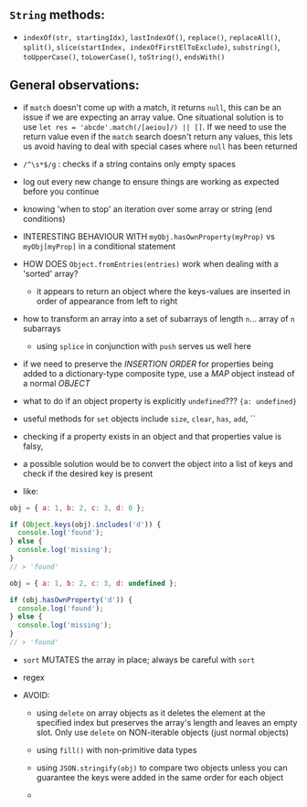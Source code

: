 ## `String` methods:

- `indexOf(str, startingIdx)`, `lastIndexOf()`, `replace()`, `replaceAll()`, `split()`, `slice(startIndex, indexOfFirstElToExclude)`, `substring()`, `toUpperCase()`, `toLowerCase()`, `toString()`, `endsWith()`

## General observations:

- if `match` doesn't come up with a match, it returns `null`, this can be an issue if we are expecting an array value.  One situational solution is to use `let res = 'abcde'.match(/[aeiou]/) || []`. If we need to use the return value even if the `match` search doesn't return any values, this lets us avoid having to deal with special cases where `null` has been returned

- `/^\s*$/g` : checks if a string contains only empty spaces

- log out every new change to ensure things are working as expected before you continue

- knowing 'when to stop' an iteration over some array or string (end conditions)

- INTERESTING BEHAVIOUR WITH `myObj.hasOwnProperty(myProp)` vs `myObj[myProp]` in a conditional statement

- HOW DOES `Object.fromEntries(entries)` work when dealing with a 'sorted' array?
  - it appears to return an object where the keys-values are inserted in order of appearance from left to right

- how to transform an array into a set of subarrays of length `n`... array of `n` subarrays
  - using `splice` in conjunction with `push` serves us well here

- if we need to preserve the *INSERTION ORDER* for properties being added to a dictionary-type composite type, use a *MAP* object instead of a normal *OBJECT*

- what to do if an object property is explicitly `undefined`??? `{a: undefined}`

- useful methods for `set` objects include `size`, `clear`, `has`, `add`, ``

- checking if a property exists in an object and that properties value is falsy,
- a possible solution would be to convert the object into a list of keys and check if the desired key is present
- like:

``` javascript
obj = { a: 1, b: 2, c: 3, d: 0 };

if (Object.keys(obj).includes('d')) {
  console.log('found');
} else {
  console.log('missing');
}
// > 'found'
```

``` javascript
obj = { a: 1, b: 2, c: 3, d: undefined };

if (obj.hasOwnProperty('d')) {
  console.log('found');
} else {
  console.log('missing');
}
// > 'found'
```


- `sort` MUTATES the array in place; always be careful with `sort`

- regex




- AVOID:
  - using `delete` on array objects as it deletes the element at the specified index but preserves the array's length and leaves an empty slot.  Only use `delete` on NON-iterable objects (just normal objects)

  - using `fill()` with non-primitive data types

  - using `JSON.stringify(obj)` to compare two objects unless you can guarantee the keys were added in the same order for each object

  -